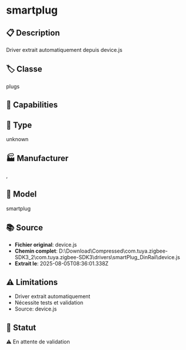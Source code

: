# smartplug

## 📋 Description
Driver extrait automatiquement depuis device.js

## 🏷️ Classe
plugs

## 🔧 Capabilities


## 📡 Type
unknown

## 🏭 Manufacturer
, 

## 📱 Model
smartplug

## 📚 Source
- **Fichier original**: device.js
- **Chemin complet**: D:\Download\Compressed\com.tuya.zigbee-SDK3_2\com.tuya.zigbee-SDK3\drivers\smartPlug_DinRail\device.js
- **Extrait le**: 2025-08-05T08:36:01.338Z

## ⚠️ Limitations
- Driver extrait automatiquement
- Nécessite tests et validation
- Source: device.js

## 🚀 Statut
⚠️ En attente de validation
